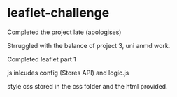 # leaflet-challenge

Completed the project late (apologises)

Strruggled with the balance of project 3, uni anmd work.

Completed leaflet part 1

js inlcudes config (Stores API) and logic.js

style css stored in the css folder and the html provided.
